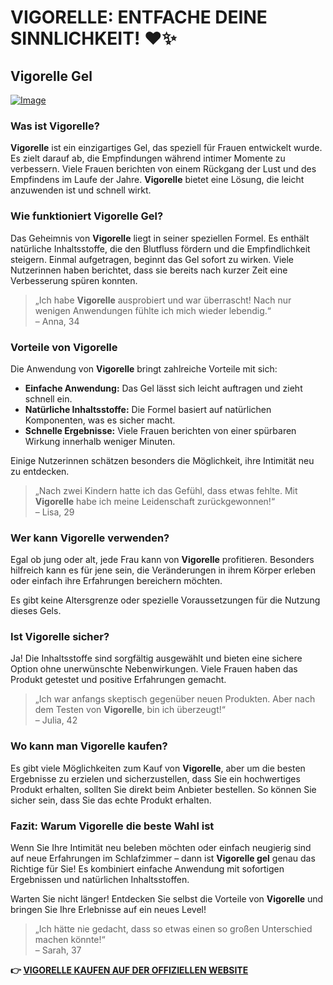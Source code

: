 # VIGORELLE: ENTFACHE DEINE SINNLICHKEIT! ❤️✨

## Vigorelle Gel

[![Image](https://www2.sellhealth.com/8/vigorelle160x200_A.jpg)](https://gchaffi.com/TXcsYZNL)

### Was ist Vigorelle?

**Vigorelle** ist ein einzigartiges Gel, das speziell für Frauen entwickelt wurde. Es zielt darauf ab, die Empfindungen während intimer Momente zu verbessern. Viele Frauen berichten von einem Rückgang der Lust und des Empfindens im Laufe der Jahre. **Vigorelle** bietet eine Lösung, die leicht anzuwenden ist und schnell wirkt.

### Wie funktioniert Vigorelle Gel?

Das Geheimnis von **Vigorelle** liegt in seiner speziellen Formel. Es enthält natürliche Inhaltsstoffe, die den Blutfluss fördern und die Empfindlichkeit steigern. Einmal aufgetragen, beginnt das Gel sofort zu wirken. Viele Nutzerinnen haben berichtet, dass sie bereits nach kurzer Zeit eine Verbesserung spüren konnten.

> „Ich habe **Vigorelle** ausprobiert und war überrascht! Nach nur wenigen Anwendungen fühlte ich mich wieder lebendig.“  
> – Anna, 34

### Vorteile von Vigorelle

Die Anwendung von **Vigorelle** bringt zahlreiche Vorteile mit sich:

- **Einfache Anwendung:** Das Gel lässt sich leicht auftragen und zieht schnell ein.
- **Natürliche Inhaltsstoffe:** Die Formel basiert auf natürlichen Komponenten, was es sicher macht.
- **Schnelle Ergebnisse:** Viele Frauen berichten von einer spürbaren Wirkung innerhalb weniger Minuten.

Einige Nutzerinnen schätzen besonders die Möglichkeit, ihre Intimität neu zu entdecken. 

> „Nach zwei Kindern hatte ich das Gefühl, dass etwas fehlte. Mit **Vigorelle** habe ich meine Leidenschaft zurückgewonnen!“  
> – Lisa, 29

### Wer kann Vigorelle verwenden?

Egal ob jung oder alt, jede Frau kann von **Vigorelle** profitieren. Besonders hilfreich kann es für jene sein, die Veränderungen in ihrem Körper erleben oder einfach ihre Erfahrungen bereichern möchten. 

Es gibt keine Altersgrenze oder spezielle Voraussetzungen für die Nutzung dieses Gels.

### Ist Vigorelle sicher?

Ja! Die Inhaltsstoffe sind sorgfältig ausgewählt und bieten eine sichere Option ohne unerwünschte Nebenwirkungen. Viele Frauen haben das Produkt getestet und positive Erfahrungen gemacht.

> „Ich war anfangs skeptisch gegenüber neuen Produkten. Aber nach dem Testen von **Vigorelle**, bin ich überzeugt!“  
> – Julia, 42

### Wo kann man Vigorelle kaufen?

Es gibt viele Möglichkeiten zum Kauf von **Vigorelle**, aber um die besten Ergebnisse zu erzielen und sicherzustellen, dass Sie ein hochwertiges Produkt erhalten, sollten Sie direkt beim Anbieter bestellen. So können Sie sicher sein, dass Sie das echte Produkt erhalten.

### Fazit: Warum Vigorelle die beste Wahl ist

Wenn Sie Ihre Intimität neu beleben möchten oder einfach neugierig sind auf neue Erfahrungen im Schlafzimmer – dann ist **Vigorelle gel** genau das Richtige für Sie! Es kombiniert einfache Anwendung mit sofortigen Ergebnissen und natürlichen Inhaltsstoffen.

Warten Sie nicht länger! Entdecken Sie selbst die Vorteile von **Vigorelle** und bringen Sie Ihre Erlebnisse auf ein neues Level!

> „Ich hätte nie gedacht, dass so etwas einen so großen Unterschied machen könnte!“  
> – Sarah, 37



**👉 [VIGORELLE KAUFEN AUF DER OFFIZIELLEN WEBSITE](https://gchaffi.com/TXcsYZNL)**